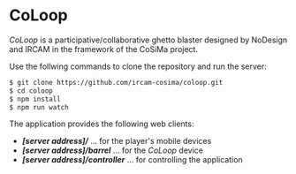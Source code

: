 # CoLoop

_CoLoop_ is a participative/collaborative ghetto blaster designed by NoDesign and IRCAM in the framework of the CoSiMa project.

Use the follwing commands to clone the repository and run the server:
```sh
$ git clone https://github.com/ircam-cosima/coloop.git
$ cd coloop
$ npm install
$ npm run watch
```

The application provides the following web clients:
- ___[server address]/___ ... for the player's mobile devices
- ___[server address]/barrel___ ... for the _CoLoop_ device
- ___[server address]/controller___ ... for controlling the application
